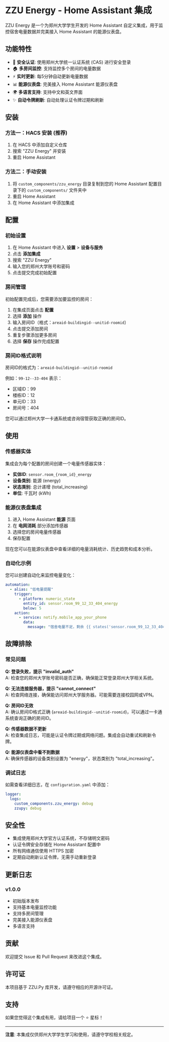 # ZZU Energy - Home Assistant 集成

ZZU Energy 是一个为郑州大学学生开发的 Home Assistant 自定义集成，用于监控宿舍电量数据并完美接入 Home Assistant 的能源仪表盘。

## 功能特性

- 🔐 **安全认证**: 使用郑州大学统一认证系统 (CAS) 进行安全登录
- 🏠 **多房间监控**: 支持监控多个房间的电量数据
- ⚡ **实时更新**: 每5分钟自动更新电量数据
- 📊 **能源仪表盘**: 完美接入 Home Assistant 能源仪表盘
- 🌍 **多语言支持**: 支持中文和英文界面
- ✨ **自动令牌刷新**: 自动处理认证令牌过期和刷新

## 安装

### 方法一：HACS 安装 (推荐)
1. 在 HACS 中添加自定义仓库
2. 搜索 "ZZU Energy" 并安装
3. 重启 Home Assistant

### 方法二：手动安装
1. 将 `custom_components/zzu_energy` 目录复制到您的 Home Assistant 配置目录下的 `custom_components/` 文件夹中
2. 重启 Home Assistant
3. 在 Home Assistant 中添加集成

## 配置

### 初始设置
1. 在 Home Assistant 中进入 **设置** > **设备与服务**
2. 点击 **添加集成**
3. 搜索 "ZZU Energy"
4. 输入您的郑州大学账号和密码
5. 点击提交完成初始配置

### 房间管理
初始配置完成后，您需要添加要监控的房间：

1. 在集成页面点击 **配置**
2. 选择 **添加** 操作
3. 输入房间ID（格式：`areaid-buildingid--unitid-roomid`）
4. 点击提交添加房间
5. 重复步骤添加更多房间
6. 选择 **保存** 操作完成配置

### 房间ID格式说明
房间ID的格式为：`areaid-buildingid--unitid-roomid`

例如：`99-12--33-404` 表示：
- 区域ID：99
- 楼栋ID：12  
- 单元ID：33
- 房间号：404

您可以通过郑州大学一卡通系统或咨询宿管获取正确的房间ID。

## 使用

### 传感器实体
集成会为每个配置的房间创建一个电量传感器实体：
- **实体ID**: `sensor.room_{room_id}_energy`
- **设备类别**: 能源 (energy)
- **状态类别**: 总计递增 (total_increasing)
- **单位**: 千瓦时 (kWh)

### 能源仪表盘集成
1. 进入 Home Assistant **能源** 页面
2. 在 **电网消耗** 部分添加传感器
3. 选择您的房间电量传感器
4. 保存配置

现在您可以在能源仪表盘中查看详细的电量消耗统计、历史趋势和成本分析。

### 自动化示例
您可以创建自动化来监控电量变化：

```yaml
automation:
  - alias: "低电量提醒"
    trigger:
      - platform: numeric_state
        entity_id: sensor.room_99_12_33_404_energy
        below: 5
    action:
      - service: notify.mobile_app_your_phone
        data:
          message: "宿舍电量不足，剩余 {{ states('sensor.room_99_12_33_404_energy') }} 度"
```

## 故障排除

### 常见问题

**Q: 登录失败，提示 "invalid_auth"**  
A: 检查您的郑州大学账号密码是否正确，确保能正常登录郑州大学相关系统。

**Q: 无法连接服务器，提示 "cannot_connect"**  
A: 检查网络连接，确保能访问郑州大学服务器。可能需要连接校园网或VPN。

**Q: 房间ID无效**  
A: 确认房间ID格式正确 (`areaid-buildingid--unitid-roomid`)，可以通过一卡通系统查询正确的房间ID。

**Q: 传感器数据不更新**  
A: 检查集成日志，可能是认证令牌过期或网络问题。集成会自动重试和刷新令牌。

**Q: 能源仪表盘中看不到数据**  
A: 确保传感器的设备类别设置为 "energy"，状态类别为 "total_increasing"。

### 调试日志
如需查看详细日志，在 `configuration.yaml` 中添加：

```yaml
logger:
  logs:
    custom_components.zzu_energy: debug
    zzupy: debug
```

## 安全性

- 集成使用郑州大学官方认证系统，不存储明文密码
- 认证令牌安全存储在 Home Assistant 配置中
- 所有网络通信使用 HTTPS 加密
- 定期自动刷新认证令牌，无需手动重新登录

## 更新日志

### v1.0.0
- 初始版本发布
- 支持基本电量监控功能
- 支持多房间管理
- 完美接入能源仪表盘
- 多语言支持

## 贡献

欢迎提交 Issue 和 Pull Request 来改进这个集成。

## 许可证

本项目基于 ZZU.Py 库开发，请遵守相应的开源许可证。

## 支持

如果您觉得这个集成有用，请给项目一个 ⭐ 星标！

---

**注意**: 本集成仅供郑州大学学生学习和使用，请遵守学校相关规定。